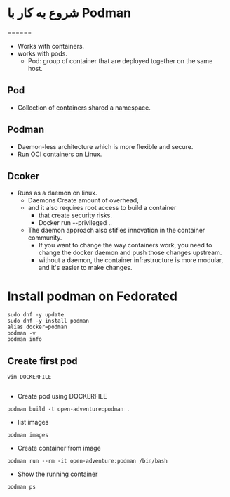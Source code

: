 # شروع به کار با  Podman
======

* Works with containers.
* works with pods.
  * Pod: group of container that are deployed together on the same host.

## Pod
* Collection of containers shared a namespace.


## Podman
* Daemon-less architecture which is more flexible and secure.
* Run OCI containers on Linux.
## Dcoker
* Runs as a daemon on linux. 
  * Daemons Create amount of overhead, 
  * and it also requires root access to build a container 
    * that create security risks.
    * Docker run --privileged .. 
  * The daemon approach also stifles innovation in the container community.
    * If you want to change the way containers work, you need to change the docker daemon and push those changes upstream. 
    * without a daemon, the container infrastructure is more modular, and it's easier to make changes.
# Install podman on Fedorated
    
```shell
sudo dnf -y update
sudo dnf -y install podman
alias docker=podman
podman -v
podman info
```

## Create first pod
```shell
vim DOCKERFILE


```
* Create pod using DOCKERFILE
```shell
podman build -t open-adventure:podman .
```
* list images
```shell
podman images
```

* Create container from image
```shell
podman run --rm -it open-adventure:podman /bin/bash
```

* Show the running container
```shell
podman ps
```